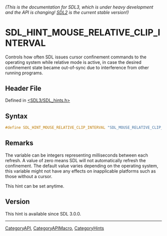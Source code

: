 ###### (This is the documentation for SDL3, which is under heavy development and the API is changing! [SDL2](https://wiki.libsdl.org/SDL2/) is the current stable version!)
# SDL_HINT_MOUSE_RELATIVE_CLIP_INTERVAL

Controls how often SDL issues cursor confinement commands to the operating system while relative mode is active, in case the desired confinement state became out-of-sync due to interference from other running programs.

## Header File

Defined in [<SDL3/SDL_hints.h>](https://github.com/libsdl-org/SDL/blob/main/include/SDL3/SDL_hints.h)

## Syntax

```c
#define SDL_HINT_MOUSE_RELATIVE_CLIP_INTERVAL "SDL_MOUSE_RELATIVE_CLIP_INTERVAL"
```

## Remarks

The variable can be integers representing milliseconds between each
refresh. A value of zero means SDL will not automatically refresh the
confinement. The default value varies depending on the operating system,
this variable might not have any effects on inapplicable platforms such as
those without a cursor.

This hint can be set anytime.

## Version

This hint is available since SDL 3.0.0.

----
[CategoryAPI](CategoryAPI), [CategoryAPIMacro](CategoryAPIMacro), [CategoryHints](CategoryHints)

